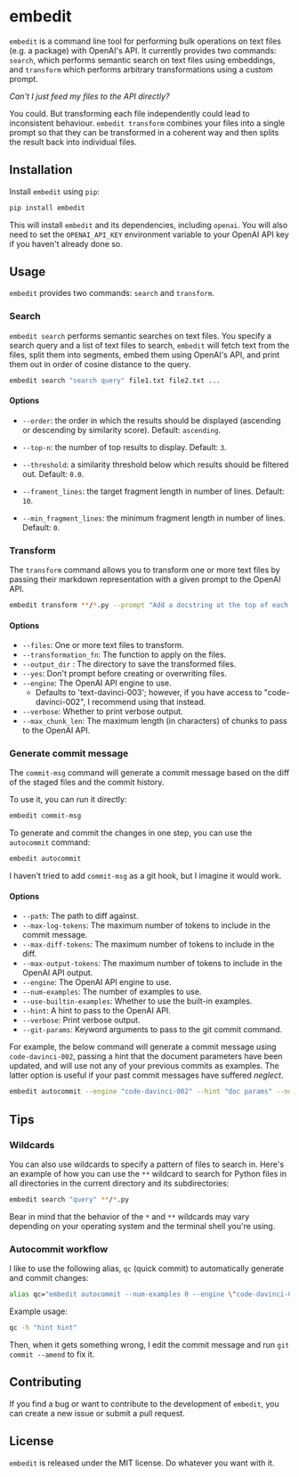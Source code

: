 # embedit

`embedit` is a command line tool for performing bulk operations on text files (e.g. a package) with OpenAI's API. It currently provides two commands: `search`, which performs semantic search on text files using embeddings, and `transform` which performs arbitrary transformations using a custom prompt.

*Can't I just feed my files to the API directly?*

You could. But transforming each file independently could lead to inconsistent behaviour. `embedit transform` combines your files into a single prompt so that they can be transformed in a coherent way and then splits the result back into individual files.

## Installation

Install `embedit` using `pip`:

```bash
pip install embedit
```

This will install `embedit` and its dependencies, including `openai`. You will also need to set the `OPENAI_API_KEY` environment variable to your OpenAI API key if you haven't already done so.

## Usage

`embedit` provides two commands: `search` and `transform`.

### Search

`embedit search` performs semantic searches on text files. You specify a search query and a list of text files to search, `embedit` will fetch text from the files, split them into segments, embed them using OpenAI's API, and print them out in order of cosine distance to the query.

```bash
embedit search "search query" file1.txt file2.txt ...
```

#### Options

- `--order`: the order in which the results should be displayed (ascending or descending by similarity score). Default: `ascending`.

- `--top-n`: the number of top results to display. Default: `3`.

- `--threshold`: a similarity threshold below which results should be filtered out. Default: `0.0`.

- `--frament_lines`: the target fragment length in number of lines. Default: `10`.

- `--min_fragment_lines`: the minimum fragment length in number of lines. Default: `0`.

### Transform

The `transform` command allows you to transform one or more text files by passing their markdown representation with a given prompt to the OpenAI API.

```bash
embedit transform **/*.py --prompt "Add a docstring at the top of each file" --output-dir out
```

#### Options

- `--files`: One or more text files to transform.
- `--transformation_fn`: The function to apply on the files.
- `--output_dir` : The directory to save the transformed files.
- `--yes`: Don't prompt before creating or overwriting files.
- `--engine`: The OpenAI API engine to use.
  - Defaults to 'text-davinci-003'; however, if you have access to "code-davinci-002", I recommend using that instead.
- `--verbose`: Whether to print verbose output.
- `--max_chunk_len`: The maximum length (in characters) of chunks to pass to the OpenAI API.

### Generate commit message

The `commit-msg` command will generate a commit message based on the diff of the staged files and the commit history. 

To use it, you can run it directly:

```bash
embedit commit-msg
```

To generate and commit the changes in one step, you can use the `autocommit` command:

```bash
embedit autocommit
```

I haven't tried to add `commit-msg` as a git hook, but I imagine it would work.

#### Options

- `--path`: The path to diff against.
- `--max-log-tokens`: The maximum number of tokens to include in the commit message.
- `--max-diff-tokens`: The maximum number of tokens to include in the diff.
- `--max-output-tokens`: The maximum number of tokens to include in the OpenAI API output.
- `--engine`: The OpenAI API engine to use.
- `--num-examples`: The number of examples to use.
- `--use-builtin-examples`: Whether to use the built-in examples.
- `--hint`: A hint to pass to the OpenAI API.
- `--verbose`: Print verbose output.
- `--git-params`: Keyword arguments to pass to the git commit command.


For example, the below command will generate a commit message using `code-davinci-002`, passing a hint that the document parameters have been updated, and will use not any of your previous commits as examples. The latter option is useful if your past commit messages have suffered *neglect*.

```bash
embedit autocommit --engine "code-davinci-002" --hint "doc params" --num-examples 0
```
## Tips

### Wildcards
You can also use wildcards to specify a pattern of files to search in. Here's an example of how you can use the `**` wildcard to search for Python files in all directories in the current directory and its subdirectories:

```bash
embedit search "query" **/*.py
```

Bear in mind that the behavior of the `*` and `**` wildcards may vary depending on your operating system and the terminal shell you're using.

### Autocommit workflow

I like to use the following alias, `qc` (quick commit) to automatically generate and commit changes:

```bash
alias qc="embedit autocommit --num-examples 0 --engine \"code-davinci-002\""
```

Example usage:

```bash
qc -h "hint hint"
```

Then, when it gets something wrong, I edit the commit message and run `git commit --amend` to fix it.

## Contributing

If you find a bug or want to contribute to the development of `embedit`, you can create a new issue or submit a pull request.

## License

`embedit` is released under the MIT license. Do whatever you want with it.